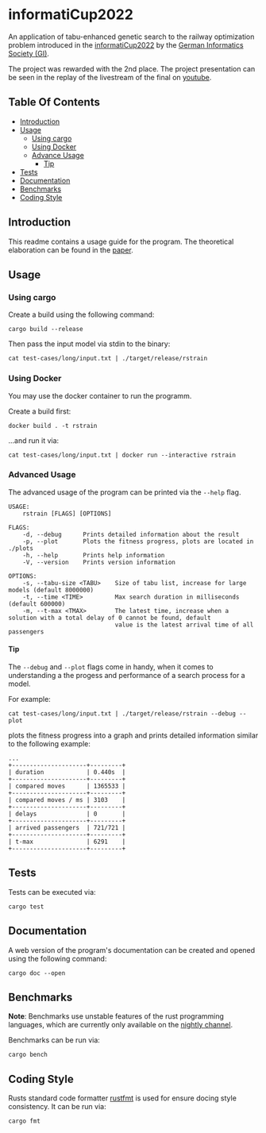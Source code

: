 # informatiCup2022

An application of tabu-enhanced genetic search to the railway optimization problem introduced in the [informatiCup2022](https://informaticup.github.io/competition/20-current) by the [German Informatics Society (GI)](https://gi.de/).

The project was rewarded with the 2nd place. The project presentation can be seen in the replay of the livestream of the final on [youtube](https://www.youtube.com/watch?v=HXvYeeYx5bI&t=3280s).

## Table Of Contents

-   [Introduction](#introduction)
-   [Usage](#usage)
    -   [Using cargo](#cargo-usage)
    -   [Using Docker](#docker-usage)
    -   [Advance Usage](#advance)
        -   [Tip](#tip)
-   [Tests](#tests)
-   [Documentation](#docs)
-   [Benchmarks](#benchmarks)
-   [Coding Style](#coding-style)

<a name="introduction"></a>

## Introduction

This readme contains a usage guide for the program. The theoretical elaboration can be found in the [paper](paper/paper.pdf).

<a name="usage"></a>

## Usage

<a name="cargo-usage"></a>

### Using cargo

Create a build using the following command:

```shell
cargo build --release
```

Then pass the input model via stdin to the binary:

```shell
cat test-cases/long/input.txt | ./target/release/rstrain
```

<a name="docker-usage"></a>

### Using Docker

You may use the docker container to run the programm.

Create a build first:

```shell
docker build . -t rstrain
```

...and run it via:

```shell
cat test-cases/long/input.txt | docker run --interactive rstrain
```

<a name="advanced"></a>

### Advanced Usage

The advanced usage of the program can be printed via the `--help` flag.

```shell
USAGE:
    rstrain [FLAGS] [OPTIONS]

FLAGS:
    -d, --debug      Prints detailed information about the result
    -p, --plot       Plots the fitness progress, plots are located in ./plots
    -h, --help       Prints help information
    -V, --version    Prints version information

OPTIONS:
    -s, --tabu-size <TABU>    Size of tabu list, increase for large models (default 8000000)
    -t, --time <TIME>         Max search duration in milliseconds (default 600000)
    -m, --t-max <TMAX>        The latest time, increase when a solution with a total delay of 0 cannot be found, default
                              value is the latest arrival time of all passengers
```

<a name="tip"></a>

#### Tip

The `--debug` and `--plot` flags come in handy, when it comes to understanding a the progess and performance of a search process for a model.

For example:

```shell
cat test-cases/long/input.txt | ./target/release/rstrain --debug --plot
```

plots the fitness progress into a graph and prints detailed information similar to the following example:

```
...
+---------------------+---------+
| duration            | 0.440s  |
+---------------------+---------+
| compared moves      | 1365533 |
+---------------------+---------+
| compared moves / ms | 3103    |
+---------------------+---------+
| delays              | 0       |
+---------------------+---------+
| arrived passengers  | 721/721 |
+---------------------+---------+
| t-max               | 6291    |
+---------------------+---------+
```

<a name="tests"></a>

## Tests

Tests can be executed via:

```shell
cargo test
```

<a name="docs"></a>

## Documentation

A web version of the program's documentation can be created and opened using
the following command:

```shell
cargo doc --open
```

<a name="benchmarks"></a>

## Benchmarks

**Note**: Benchmarks use unstable features of the rust programming languages, which are currently only available on the [nightly channel](https://rust-lang.github.io/rustup/concepts/channels.html#working-with-nightly-rust).

Benchmarks can be run via:

```shell
cargo bench
```

<a name="coding-style"></a>

## Coding Style

Rusts standard code formatter [rustfmt](https://github.com/rust-lang/rustfmt) is used for ensure docing style consistency. It can be run via:

```shell
cargo fmt
```
